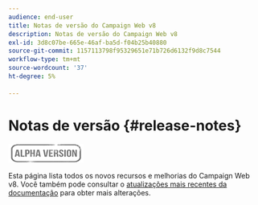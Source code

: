 ```yaml
---
audience: end-user
title: Notas de versão do Campaign Web v8
description: Notas de versão do Campaign Web v8
exl-id: 3d8c07be-665e-46af-ba5d-f04b25b40880
source-git-commit: 1157113798f95329651e71b726d6132f9d8c7544
workflow-type: tm+mt
source-wordcount: '37'
ht-degree: 5%

---
```


# Notas de versão {#release-notes}

![](../assets/do-not-localize/badge.png)

Esta página lista todos os novos recursos e melhorias do Campaign Web v8. Você também pode consultar o [atualizações mais recentes da documentação](documentation-updates.md) para obter mais alterações.
